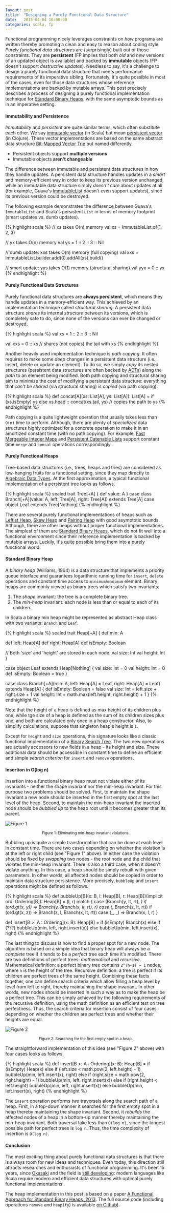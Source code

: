```yaml
---
layout: post
title:  "Designing a Purely Functional Data Structure"
date:   2015-04-04 10:00:00
categories: scala, fp
---
```


Functional programming nicely leverages constraints on _how_ programs are written thereby promoting a clean and easy to reason about coding style. *Purely functional data structures* are (surprisingly) built out of those constraints. They are **persistent** (FP implies that both _old_ and _new_ versions of an updated object is available) and backed by **immutable** objects (FP doesn't support _destructive updates_). Needless to say, it's a challenge to design a purely functional data structure that meets performance requirements of its imperative sibling. Fortunately, it's quite possible in most of the cases, even for those data structures whose reference implementations are backed by mutable arrays. This post precisely describes a process of designing a purely functional implementation technique for [Standard Binary Heaps][0], with the same asymptotic bounds as in an imperative setting.

#### Immutability and Persistence

_Immutability_ and _persistent_ are quite similar terms, which often substitute each other. We say [immutable vector][1] (in Scala) but mean [persistent vector][2] (in Clojure). These vector implementations are based on the same abstract data structure [Bit-Mapped Vector Trie][3] but named differently.

* Persistent objects support **multiple versions**
* Immutable objects **aren't changeable**

The difference between immutable and persistent data structures in how they handle updates. A persistent data structure handles updates in a _smart_ and memory-efficient way in order to keep its previous version unchanged, while an immutable data structure simply _doesn't care_ about updates at all (for example, Guava's [ImmutableList][4]  doesn't even support updates), since its previous version could be destroyed.

The following example demonstrates the difference between Guava's `ImmutableList` and Scala's persistent `List` in terms of memory footprint (smart updates vs. dumb updates).

{% highlight scala %}
// xs takes O(n) memory 
val xs = ImmutableList.of(1, 2, 3) 

// yx takes O(n) memory
val ys = 1 :: 2 :: 3 :: Nil

// dumb update: xxs takes O(n) memory (full copying)
val xxs = ImmutableList.builder.add(0).addAll(xs).build()

// smart update: yys takes O(1) memory (structural sharing)
val yyx = 0 :: yx
{% endhighlight %}

#### Purely Functional Data Structures

Purely functional data structures are **always persistent**, which means they handle updates in a memory-efficient way. This achieved by an implementation technique called _structural sharing_. A persistent data structure _shares_ its internal _structure_ between its versions, which is completely safe to do, since none of the versions can ever be changed or destroyed.

{% highlight scala %}
val xs = 1 :: 2 :: 3 :: Nil

val xxs = 0 :: xs // shares (not copies) the tail with xs
{% endhighlight %}

Another heavily used implementation technique is _path copying_. It often requires to make some _deep_ changes in a persistent data structure (i.e., insert, delete or update an element). To do so, we simply _copy_ its nested structures (persistent data structures are often backed by [ADTs][5]) along the _path_ to an element being modified. Both path copying and structural sharing aim to minimize the cost of modifying a persistent data structure: everything that _can't be shared_ (via structural sharing) _is copied_ (via path copying).

{% highlight scala %}
def concat[A](xs: List[A], ys: List[A]): List[A] = 
  if (xs.isEmpty) ys
  else xs.head :: concat(xs.tail, ys) // copies the path to ys
{% endhighlight %}

Path copying is a quite lightweight operation that usually takes less than `O(n)` time to perform. Although, there are plenty of _specialized_ data structures highly optimized for a concrete operation to make it in an amortized constant time (with no path copying). For example, [Fast Mergeable Integer Maps][6] and [Persistent Catenable Lists][7] support constant time `merge` and `concat` operations correspondingly.

#### Purely Functional Heaps

Tree-based data structures (i.e., trees, heaps and tries) are considered as low-hanging fruits for a functional setting, since they map directly to [Algebraic Data Types][5]. At the first approximation, a typical functional implementation of a persistent tree looks as follows.

{% highlight scala %}
sealed trait Tree[+A] { def value: A }
case class Branch[+A](value: A, left: Tree[A], right: Tree[A]) extends Tree[A]
case object Leaf extends Tree[Nothing]
{% endhighlight %}

There are several purely functional implementations of heaps such as [Leftist Heap][8], [Skew Heap][9] and [Pairing Heap][10] with good asymptotic bounds. Although, there are other heaps without proper functional implementations. The simplest of them are [Standard Binary Heaps][0], which do not fit well into a functional environment since their reference implementation is backed by mutable arrays. Luckily, it's quite possible bring them into a purely functional world.

#### Standard Binary Heap

A _binary heap_ (Williams, 1964) is a data structure that implements a priority queue interface and guarantees logarithmic running time for `insert`, `delete` operations and constant time access to `minimum`/`maximum` element. Binary heaps are commonly viewed as binary trees which satisfy two invariants:

1. The _shape_ invariant: the tree is a complete binary tree.
2. The _min-heap_ invariant: each node is less than or equal to each of its
children.

In Scala a binary min heap might be represented as abstract Heap class with two variants: `Branch` and `Leaf`.

{% highlight scala %}
sealed trait Heap[+A] {
  def min: A
 
  def left: Heap[A]
  def right: Heap[A]
  def isEmpty: Boolean
 
  // Both 'size' and 'height' are stored in each node.
  val size: Int
  val height: Int
}

case object Leaf extends Heap[Nothing] {
  val size: Int = 0
  val height: Int = 0
  def isEmpty: Boolean = true
}
 
case class Branch[+A](min: A, left: Heap[A] = Leaf, right: Heap[A] = Leaf) extends Heap[A] {
  def isEmpty: Boolean = false
  val size: Int = left.size + right.size + 1
  val height: Int = math.max(left.height, right.height) + 1
}
{% endhighlight %}

Note that the height of a heap is defined as max height of its children plus one, while tge size of a heap is defined as the sum of its children sizes plus one; and both are calculated only once in a heap constructor. Also, to simplify calculations, suppose that singleton heap's height is `1`.

Except for `height` and `size` operations, this signature looks like a classic functional implementation of a [Binary Search Tree][11]. The two new operations are actually accessors to new fields in a heap - its height and size. These additional data should be accessible in constant time to define an efficient and simple _search criterion_ for `insert` and `remove` operations.

#### Insertion in O(log n)

Insertion into a functional binary heap must not violate either of its invariants - neither the shape invariant nor the min-heap invariant. For this purpose two problems should be solved. First, to maintain the shape invariant a new node should be inserted in the first empty spot at the last level of the heap. Second, to maintain the min-heap invariant the inserted node should be _bubbled up_ to the heap root until it becomes greater than its parent.

![Figure 1](/images/designing-a-pfds/figure-1.png)
<center><small>Figure 1: Eliminating min-heap invariant violations.</small></center>

Bubbling up is quite a simple transformation that can be done at each level in constant time. There are two cases depending on whether the violation is at the left or right child (see "Figure 1" above). In either case the violation should be fixed by _swapping_ two nodes - the root node and the child that violates the min-heap invariant. There is also a third case, when it doesn't violate anything. In this case, a heap should be simply rebuilt with given parameters. In other words, all affected nodes should be copied in order to maintain data structure persistence. More precisely, `bubbleUp` and `insert` operations might be defined as follows.

{% highlight scala %}
def bubbleUp[B](x: B, l: Heap[B], r: Heap[B])(implicit ord: Ordering[B]): Heap[B] = (l, r) match {
  case (Branch(y, lt, rt), _) if (ord.gt(x, y)) => 
    Branch(y, Branch(x, lt, rt), r)
  case (_, Branch(z, lt, rt)) if (ord.gt(x, z)) => 
    Branch(z, l, Branch(x, lt, rt))
  case (_, _) => 
    Branch(x, l, r)
}

def insert[B >: A : Ordering](x: B): Heap[B] =
  if (isEmpty) Branch(x)
  else if (???) bubbleUp(min, left, right.insert(x))
  else bubbleUp(min, left.insert(x), right)
{% endhighlight %}

The last thing to discuss is how to find a proper spot for a new node. The algorithm is based on a simple idea that binary heap will always be a _complete_ tree if it tends to be a _perfect_ tree each time it's modified. There are two definitions of perfect trees: _mathematical_ and _recursive_. Mathematical definition: a perfect binary tree contains `2^(h+1) − 1` nodes, where `h` is the height of the tree. Recursive definition: a tree is perfect if its children are perfect trees of the same height. Combining these facts together, one can define search criteria which allow filling a heap level by level from left to right, thereby maintaining the shape invariant. In other words, new nodes should be inserted in such a way as to make the heap be a perfect tree. This can be simply achieved by the following requirements of the recursive definition, using the math definition as an efficient test on tree perfectness. Thus, the search criteria for insertion consist of four cases depending on whether the children are perfect trees and whether their heights are equal.

![Figure 2](/images/designing-a-pfds/figure-2.png)
<center><small>Figure 2: Searching for the first empty spot in a heap.</small></center>

The straightforward implementation of this idea (see "Figure 2" above) with four cases looks as follows.

{% highlight scala %}
def insert[B >: A : Ordering](x: B): Heap[B] =
  if (isEmpty) Heap(x)
  else if (left.size < math.pow(2, left.height) - 1)
    bubbleUp(min, left.insert(x), right)
  else if (right.size < math.pow(2, right.height) - 1)
    bubbleUp(min, left, right.insert(x))
  else if (right.height < left.height)
    bubbleUp(min, left, right.insert(x))
  else bubbleUp(min, left.insert(x), right)
{% endhighlight %}

The `insert` operation performs _two_ traversals along the search path of a heap. First, in a top-down manner it searches for the first empty spot in a heap thereby maintaining the shape invariant. Second, it _rebuilds_ the affected nodes of a heap in a bottom-up manner thereby maintaining the min-heap invariant. Both traversal take less than `O(log n)`, since the longest possible path for perfect trees is `log n`. Thus, the time complexity of insertion is `O(log n)`.

#### Conclusion

The most exciting thing about purely functional data structures is that there is always room for new ideas and techniques. Even today, this direction still attracts researches and enthusiasts of functional programming. It's been 15 years, since [Okasaki][11] and the field is [still developing][12]: modern languages like Scala require modern and efficient data structures with optimal purely functional implementations.

The heap implementation in this post is based on a paper [A Functional Approach for Standard Binary Heaps, 2013][12]. The full source code (including operations `remove` and `heapify`) is available [on Github][13]).

[0]: http://en.wikipedia.org/wiki/Binary_heap
[1]: http://www.scala-lang.org/api/current/index.html#scala.collection.immutable.Vector
[2]: http://clojuredocs.org/clojure_core/clojure.core/vector
[3]: http://en.wikipedia.org/wiki/Hash_array_mapped_trie
[4]: https://github.com/google/guava/blob/master/guava/src/com/google/common/collect/ImmutableList.java
[5]: http://en.wikipedia.org/wiki/Algebraic_data_type
[6]: http://ittc.ku.edu/~andygill/papers/IntMap98.pdf
[7]: http://www.math.tau.ac.il/~haimk/adv-ds-2000/okasaki-kaplan-tarjan-sicomp.ps
[8]: https://github.com/vkostyukov/scalacaster/blob/master/src/heap/LeftistHeap.scala
[9]: https://github.com/vkostyukov/scalacaster/blob/master/src/heap/SkewHeap.scala
[10]: https://github.com/vkostyukov/scalacaster/blob/master/src/heap/PairingHeap.scala
[11]: https://wiki.rice.edu/confluence/download/attachments/2761212/Okasaki-Red-Black.pdf
[11]: http://www.amazon.com/Purely-Functional-Structures-Chris-Okasaki/dp/0521663504
[12]: http://cstheory.stackexchange.com/questions/1539/whats-new-in-purely-functional-data-structures-since-okasaki
[13]: http://arxiv.org/pdf/1312.4666v1.pdf
[14]: https://github.com/vkostyukov/scalacaster/blob/master/src/heap/StandardHeap.scala
